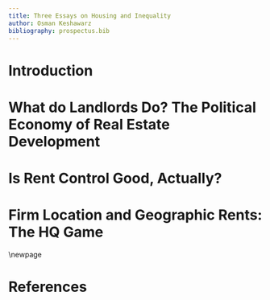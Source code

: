 ```yaml
---
title: Three Essays on Housing and Inequality
author: Osman Keshawarz
bibliography: prospectus.bib
---
```


# Introduction

# What do Landlords Do? The Political Economy of Real Estate Development

# Is Rent Control Good, Actually? 

# Firm Location and Geographic Rents: The HQ Game

\newpage

# References
